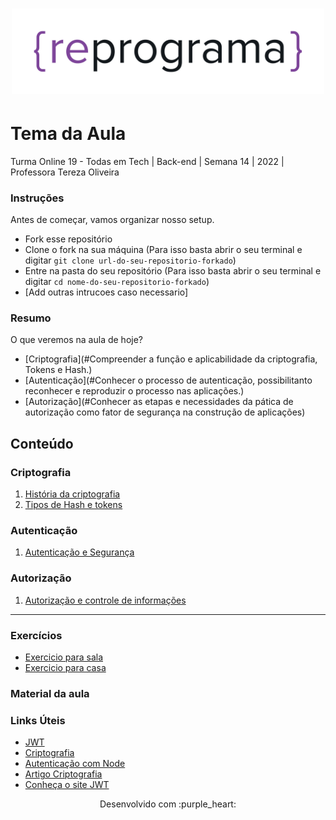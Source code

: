 <h1 align="center">
  <img src="assets/reprograma-fundos-claros.png" alt="logo reprograma" width="500">
</h1>

# Tema da Aula

Turma Online 19 - Todas em Tech  | Back-end | Semana 14 | 2022 | Professora Tereza Oliveira

### Instruções
Antes de começar, vamos organizar nosso setup.
* Fork esse repositório 
* Clone o fork na sua máquina (Para isso basta abrir o seu terminal e digitar `git clone url-do-seu-repositorio-forkado`)
* Entre na pasta do seu repositório (Para isso basta abrir o seu terminal e digitar `cd nome-do-seu-repositorio-forkado`)
* [Add outras intrucoes caso necessario]

### Resumo
O que veremos na aula de hoje?
* [Criptografia](#Compreender a função e aplicabilidade da criptografia, Tokens e Hash.)
* [Autenticação](#Conhecer o processo de autenticação, possibilitanto reconhecer e reproduzir o processo nas aplicações.)
* [Autorização](#Conhecer as etapas e necessidades da pática de autorização como fator de segurança na construção de aplicações)

## Conteúdo
### Criptografia 
1. [História da criptografia](#topico1)
2. [Tipos de Hash e tokens](#topico2)

### Autenticação 
1. [Autenticação e Segurança](#topico3)
     
### Autorização
1. [Autorização e controle de informações](#topico4)

***
### Exercícios 
* [Exercicio para sala](/exercicios/para-sala/)
* [Exercicio para casa](/exercicios/para-casa/)

### Material da aula 

### Links Úteis
- [JWT](https://www.youtube.com/watch?v=Gyq-yeot8qM)
- [Criptografia](https://www.youtube.com/watch?v=qHFbuXpz7e4)
- [Autenticação com Node](https://www.youtube.com/watch?v=qEBoZ8lJR3k)
- [Artigo Criptografia](https://www.alura.com.br/artigos/autenticacao-de-forma-segura-com-criptografia)
- [Conheça o site JWT](https://jwt.io/)


<p align="center">
Desenvolvido com :purple_heart:  
</p>

